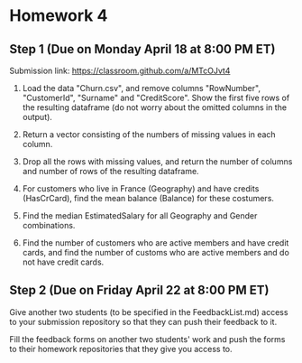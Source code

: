 # Homework 4

## Step 1 (Due on Monday April 18 at 8:00 PM ET)

Submission link: https://classroom.github.com/a/MTcOJvt4

1. Load the data "Churn.csv", and remove columns "RowNumber", "CustomerId", "Surname" and "CreditScore". Show the first five rows of the resulting dataframe (do not worry about the omitted columns in the output).

2. Return a vector consisting of the numbers of missing values in each column.

3. Drop all the rows with missing values, and return the number of columns and number of rows of the resulting dataframe.

4. For customers who live in France (Geography) and have credits (HasCrCard), find the mean balance (Balance) for these costumers.

5. Find the median EstimatedSalary for all Geography and Gender combinations.

6. Find the number of customers who are active members and have credit cards, and find the number of customs who are active members and do not have credit cards.


## Step 2 (Due on Friday April 22 at 8:00 PM ET)

Give another two students (to be specified in the FeedbackList.md) access to your submission repository so that they can push their feedback to it.

Fill the feedback forms on another two students' work and push the forms to their homework repositories that they give you access to. 
